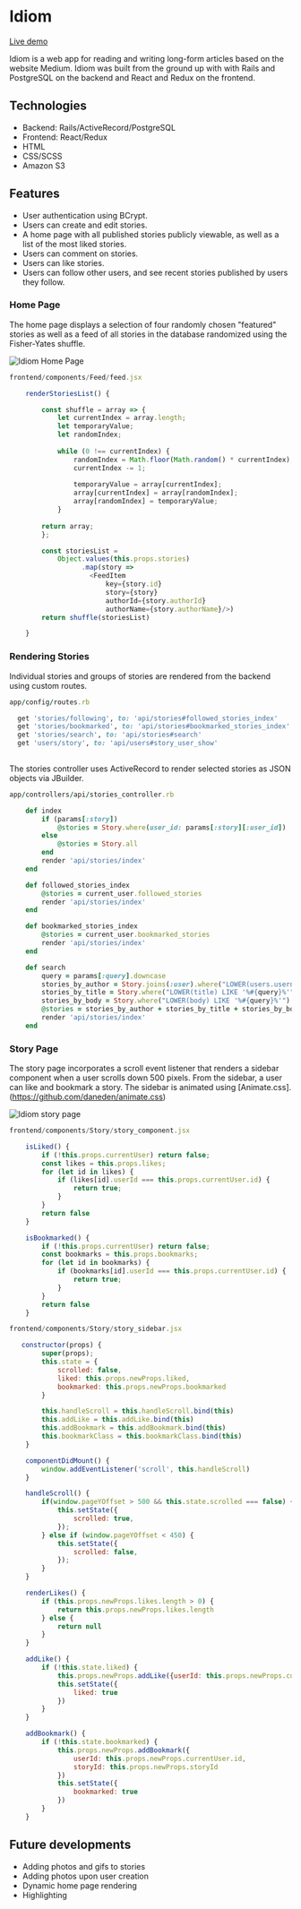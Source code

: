 # Idiom
[Live demo](http://idiom-fullstack.herokuapp.com)

Idiom is a web app for reading and writing long-form articles based on the website Medium. Idiom was built from the ground up with with Rails and PostgreSQL on the backend and React and Redux on the frontend.

## Technologies
* Backend: Rails/ActiveRecord/PostgreSQL
* Frontend: React/Redux
* HTML
* CSS/SCSS
* Amazon S3

## Features
* User authentication using BCrypt.
* Users can create and edit stories.
* A home page with all published stories publicly viewable, as well as a list of the most liked stories.
* Users can comment on stories.
* Users can like stories.
* Users can follow other users, and see recent stories published by users they follow.

### Home Page 
The home page displays a selection of four randomly chosen "featured" stories as well as a feed of all stories in the database randomized using the Fisher-Yates shuffle.


![Idiom Home Page](https://github.com/Lycinus/Idiom/blob/master/app/assets/docs/home-page.png)

```js
frontend/components/Feed/feed.jsx

    renderStoriesList() {

        const shuffle = array => {
            let currentIndex = array.length;
            let temporaryValue;
            let randomIndex;
    
            while (0 !== currentIndex) {
                randomIndex = Math.floor(Math.random() * currentIndex);
                currentIndex -= 1;
    
                temporaryValue = array[currentIndex];
                array[currentIndex] = array[randomIndex];
                array[randomIndex] = temporaryValue;
            }
    
        return array;
        };

        const storiesList = 
            Object.values(this.props.stories)
                  .map(story => 
                    <FeedItem 
                        key={story.id}
                        story={story}
                        authorId={story.authorId}
                        authorName={story.authorName}/>)
        return shuffle(storiesList)

    }
```

### Rendering Stories
Individual stories and groups of stories are rendered from the backend using custom routes. 


```ruby
app/config/routes.rb

  get 'stories/following', to: 'api/stories#followed_stories_index'
  get 'stories/bookmarked', to: 'api/stories#bookmarked_stories_index'
  get 'stories/search', to: 'api/stories#search'
  get 'users/story', to: 'api/users#story_user_show'
  
```

The stories controller uses ActiveRecord to render selected stories as JSON objects via JBuilder.


```ruby
app/controllers/api/stories_controller.rb

    def index
        if (params[:story])
            @stories = Story.where(user_id: params[:story][:user_id])
        else
            @stories = Story.all
        end
        render 'api/stories/index'
    end

    def followed_stories_index
        @stories = current_user.followed_stories
        render 'api/stories/index'
    end

    def bookmarked_stories_index
        @stories = current_user.bookmarked_stories
        render 'api/stories/index'
    end

    def search
        query = params[:query].downcase
        stories_by_author = Story.joins(:user).where("LOWER(users.username) LIKE '%#{query}%'")
        stories_by_title = Story.where("LOWER(title) LIKE '%#{query}%'")
        stories_by_body = Story.where("LOWER(body) LIKE '%#{query}%'")
        @stories = stories_by_author + stories_by_title + stories_by_body
        render 'api/stories/index'
    end
```

### Story Page
The story page incorporates a scroll event listener that renders a sidebar component when a user scrolls down 500 pixels. From the sidebar, a user can like and bookmark a story. The sidebar is animated using [Animate.css].(https://github.com/daneden/animate.css)


![Idiom story page](https://github.com/Lycinus/Idiom/blob/master/app/assets/docs/story-form.gif)

```js
frontend/components/Story/story_component.jsx

    isLiked() {
        if (!this.props.currentUser) return false;
        const likes = this.props.likes;
        for (let id in likes) {
            if (likes[id].userId === this.props.currentUser.id) {
                return true;
            }
        }
        return false
    }

    isBookmarked() {
        if (!this.props.currentUser) return false;
        const bookmarks = this.props.bookmarks;
        for (let id in bookmarks) {
            if (bookmarks[id].userId === this.props.currentUser.id) {
                return true;
            }
        }
        return false
    }

```

```js
frontend/components/Story/story_sidebar.jsx

   constructor(props) {
        super(props);
        this.state = {
            scrolled: false,
            liked: this.props.newProps.liked,
            bookmarked: this.props.newProps.bookmarked
        }

        this.handleScroll = this.handleScroll.bind(this)
        this.addLike = this.addLike.bind(this)
        this.addBookmark = this.addBookmark.bind(this)
        this.bookmarkClass = this.bookmarkClass.bind(this)
    }

    componentDidMount() {
        window.addEventListener('scroll', this.handleScroll)
    }

    handleScroll() {
        if(window.pageYOffset > 500 && this.state.scrolled === false) {
            this.setState({
                scrolled: true,
            });
        } else if (window.pageYOffset < 450) {
            this.setState({
                scrolled: false,
            });
        }
    }

    renderLikes() {
        if (this.props.newProps.likes.length > 0) {
            return this.props.newProps.likes.length
        } else {
            return null
        }
    }

    addLike() {    
        if (!this.state.liked) {
            this.props.newProps.addLike({userId: this.props.newProps.currentUser.id, storyId: this.props.newProps.storyId})
            this.setState({
                liked: true
            })
        }
    }

    addBookmark() {
        if (!this.state.bookmarked) {
            this.props.newProps.addBookmark({
                userId: this.props.newProps.currentUser.id, 
                storyId: this.props.newProps.storyId
            })
            this.setState({
                bookmarked: true
            })
        }
    }
```

## Future developments
* Adding photos and gifs to stories
* Adding photos upon user creation
* Dynamic home page rendering
* Highlighting



